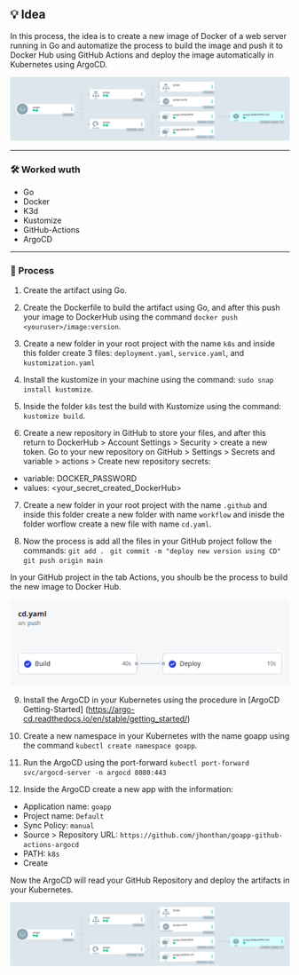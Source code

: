 ## 💡 Idea
In this process, the idea is to create a new image of Docker of a web server running in Go and automatize the process to build the image and push it to Docker Hub using GitHub Actions and deploy the image automatically in Kubernetes using ArgoCD.

![Images\Screenshot](argo-cd.png)

---

### 🛠️ Worked wuth
* Go
* Docker
* K3d
* Kustomize
* GitHub-Actions
* ArgoCD

---

### 🚀 Process

1. Create the artifact using Go.

2. Create the Dockerfile to build the artifact using Go, and after this push your image to DockerHub using the command `docker push <youruser>/image:version`.

3. Create a new folder in your root project with the name `k8s` and inside this folder create 3 files: `deployment.yaml`, `service.yaml`, and `kustomization.yaml`

4.  Install the kustomize in your machine using the command: `sudo snap install kustomize`.

5. Inside the folder `k8s` test the build with Kustomize using the command: `kustomize build`.

6. Create a new repository in GitHub to store your files, and after this return to DockerHub > Account Settings > Security > create a new token. Go to your new repository on GitHub  > Settings > Secrets and variable > actions > Create new repository secrets: 
- variable: DOCKER_PASSWORD
- values: <your_secret_created_DockerHub>

7. Create a new folder in your root project with the name `.github` and inside this folder create a new folder with name `workflow` and inisde the folder worflow create a new file with name `cd.yaml`.

8. Now the process is add all the files in your GitHub project follow the commands:
`git add . `
`git commit -m "deploy new version using CD"`
`git push origin main `

In your GitHub project in the tab Actions, you shoulb be the process to build the new image to Docker Hub.

![Images\Screenshot](github-actions.png)

9. Install the ArgoCD in your Kubernetes using the procedure in [ArgoCD Getting-Started] (https://argo-cd.readthedocs.io/en/stable/getting_started/)

10. Create a new namespace in your Kubernetes with the name goapp using the command `kubectl create namespace goapp`.

11. Run the ArgoCD using the port-forward `kubectl port-forward svc/argocd-server -n argocd 8080:443`

12. Inside the ArgoCD create a new app with the information:
- Application name: `goapp`
- Project name: `Default`
- Sync Policy: `manual`
- Source > Repository URL: `https://github.com/jhonthan/goapp-github-actions-argocd`
- PATH: `k8s`
- Create

Now the ArgoCD will read your GitHub Repository and deploy the artifacts in your Kubernetes.

![Images\Screenshot](argo-cd.png)